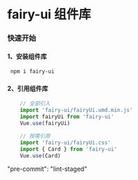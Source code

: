 # fairy-ui 组件库

### 快速开始

#### 1、安装组件库

````bash
 npm i fairy-ui
````

#### 2、引用组件库
````javascript
    // 全部引入 
    import 'fairy-ui/fairyUi.umd.min.js'
    import fairyUi from 'fairy-ui'
    Vue.use(fairyUi)

    // 按需引用
    import 'fairy-ui/fairyUi.css'
    import { Card } from 'fairy-ui'
    Vue.use(Card)
````

"pre-commit": "lint-staged"